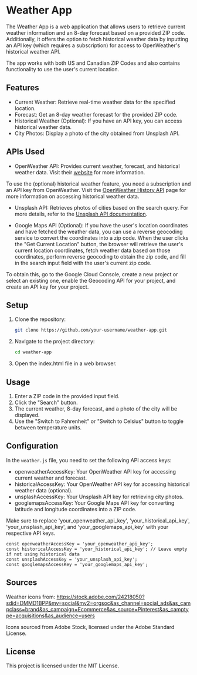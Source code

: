 # Weather App

The Weather App is a web application that allows users to retrieve current weather information and an 8-day forecast based on a provided ZIP code. Additionally, it offers the option to fetch historical weather data by inputting an API key (which requires a subscription) for access to OpenWeather's historical weather API.

The app works with both US and Canadian ZIP Codes and also contains functionality to use the user's current location.  

## Features

- Current Weather: Retrieve real-time weather data for the specified location.
- Forecast: Get an 8-day weather forecast for the provided ZIP code.
- Historical Weather (Optional): If you have an API key, you can access historical weather data.
- City Photos: Display a photo of the city obtained from Unsplash API.

## APIs Used

- OpenWeather API: Provides current weather, forecast, and historical weather data. Visit their [website](https://openweathermap.org/) for more information.

To use the (optional) historical weather feature, you need a subscription and an API key from OpenWeather. Visit the [OpenWeather History API](https://openweathermap.org/history) page for more information on accessing historical weather data.

- Unsplash API: Retrieves photos of cities based on the search query. For more details, refer to the [Unsplash API documentation](https://unsplash.com/documentation).

- Google Maps API (Optional): If you have the user's location coordinates and have fetched the weather data, you can use a reverse geocoding service to convert the coordinates into a zip code. When the user clicks the "Get Current Location" button, the browser will retrieve the user's current location coordinates, fetch weather data based on those coordinates, perform reverse geocoding to obtain the zip code, and fill in the search input field with the user's current zip code.

To obtain this, go to the Google Cloud Console, create a new project or select an existing one, enable the Geocoding API for your project, and create an API key for your project.

## Setup

1. Clone the repository:

   ```bash
   git clone https://github.com/your-username/weather-app.git
   ```

2. Navigate to the project directory:

    ```bash
    cd weather-app
    ```

3. Open the index.html file in a web browser.

## Usage
1. Enter a ZIP code in the provided input field.
2. Click the "Search" button.
3. The current weather, 8-day forecast, and a photo of the city will be displayed.
4. Use the "Switch to Fahrenheit" or "Switch to Celsius" button to toggle between temperature units.

## Configuration
In the `weather.js` file, you need to set the following API access keys:

* openweatherAccessKey: Your OpenWeather API key for accessing current weather and forecast.
* historicalAccessKey: Your OpenWeather API key for accessing historical weather data (optional).
* unsplashAccessKey: Your Unsplash API key for retrieving city photos.
* googlemapsAccessKey: Your Google Maps API key for converting latitude and longitude coordinates into a ZIP code. 

Make sure to replace 'your_openweather_api_key', 'your_historical_api_key', 'your_unsplash_api_key', and 'your_googlemaps_api_key' with your respective API keys.

```
const openweatherAccessKey = 'your_openweather_api_key';
const historicalAccessKey = 'your_historical_api_key'; // Leave empty if not using historical data
const unsplashAccessKey = 'your_unsplash_api_key';
const googlemapsAccessKey = 'your_googlemaps_api_key';
```

## Sources

Weather icons from: https://stock.adobe.com/24218050?sdid=DMMD1BPP&mv=social&mv2=orgsoc&as_channel=social_ads&as_campclass=brand&as_campaign=Ecommerce&as_source=Pinterest&as_camptype=acquisitions&as_audience=users

Icons sourced from Adobe Stock, licensed under the Adobe Standard License.


## License
This project is licensed under the MIT License.

